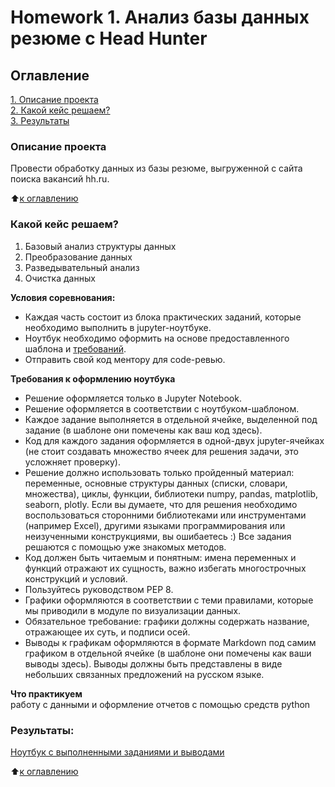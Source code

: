 # Homework 1. Анализ базы данных резюме c Head Hunter

## Оглавление  
[1. Описание проекта](https://github.com/Anton-27/study_data_science/blob/main/Project_1/README.md#Описание-проекта)  
[2. Какой кейс решаем?](https://github.com/Anton-27/study_data_science/blob/main/Project_1/README.md#Какой-кейс-решаем)  
[3. Результаты](https://github.com/Anton-27/study_data_science/blob/main/Project_1/README.md#Результаты)    


### Описание проекта    
Провести обработку данных из базы резюме, выгруженной с сайта поиска вакансий hh.ru.

:arrow_up:[к оглавлению](https://github.com/Anton-27/study_data_science/blob/main/Project_1/README.md#Оглавление)


### Какой кейс решаем?    
1. Базовый анализ структуры данных
2. Преобразование данных
3. Разведывательный анализ
4. Очистка данных

**Условия соревнования:**  
- Каждая часть состоит из блока практических заданий, которые необходимо выполнить в jupyter-ноутбуке.
- Ноутбук необходимо оформить на основе предоставленного шаблона и [требований](https://github.com/Anton-27/study_data_science/blob/main/Project_1/README.md#Требования-к-оформлению-ноутбука).
- Отправить свой код ментору для code-ревью. 

**Требования к оформлению ноутбука**     
- Решение оформляется только в Jupyter Notebook.
- Решение оформляется в соответствии с ноутбуком-шаблоном.
- Каждое задание выполняется в отдельной ячейке, выделенной под задание (в шаблоне они помечены как ваш код здесь).
- Код для каждого задания оформляется в одной-двух jupyter-ячейках (не стоит создавать множество ячеек для решения задачи, это усложняет проверку).
- Решение должно использовать только пройденный материал: переменные, основные структуры данных (списки, словари, множества), циклы, функции, библиотеки numpy, pandas, matplotlib, seaborn, plotly. Если вы думаете, что для решения необходимо воспользоваться сторонними библиотеками или инструментами (например Excel), другими языками программирования или неизученными конструкциями, вы ошибаетесь :) Все задания решаются с помощью уже знакомых методов.
- Код должен быть читаемым и понятным: имена переменных и функций отражают их сущность, важно избегать многострочных конструкций и условий.
- Пользуйтесь руководством PEP 8.
- Графики оформляются в соответствии с теми правилами, которые мы приводили в модуле по визуализации данных.
- Обязательное требование: графики должны содержать название, отражающее их суть, и подписи осей.
- Выводы к графикам оформляются в формате Markdown под самим графиком в отдельной ячейке (в шаблоне они помечены как ваши выводы здесь). Выводы должны быть представлены в виде небольших связанных предложений на русском языке.

**Что практикуем**     
работу с данными и оформление отчетов с помощью средств python 

### Результаты:  
[Ноутбук с выполненными заданиями и выводами](https://github.com/Anton-27/study_data_science/blob/main/Project_1/%D0%9D%D0%BE%D1%83%D1%82%D0%B1%D1%83%D0%BA%20Project%201.ipynb)

:arrow_up:[к оглавлению](https://github.com/Anton-27/study_data_science/blob/main/Project_1/README.md#Оглавление)